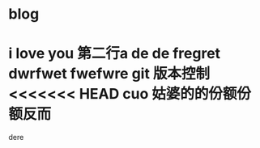 # blog

i love you
第二行a
de
de
fregret
dwrfwet
fwefwre
git 版本控制
<<<<<<< HEAD
cuo 姑婆的的份额份额反而
=======
dere
